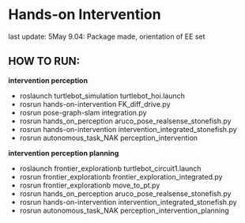 ﻿# Hands-on Intervention

last update:
5May 9.04: Package made, orientation of EE set

## HOW TO RUN:

**intervention perception**
- roslaunch turtlebot_simulation turtlebot_hoi.launch
- rosrun hands-on-intervention FK_diff_drive.py
- rosrun pose-graph-slam integration.py 
- rosrun hands_on_perception aruco_pose_realsense_stonefish.py
- rosrun hands-on-intervention intervention_integrated_stonefish.py 
- rosrun autonomous_task_NAK perception_intervention


**intervention perception planning**
- roslaunch frontier_explorationb turtlebot_circuit1.launch
- rosrun frontier_explorationb frontier_exploration_integrated.py
- rosrun frontier_explorationb move_to_pt.py
- rosrun hands_on_perception aruco_pose_realsense_stonefish.py
- rosrun hands-on-intervention intervention_integrated_stonefish.py 
- rosrun autonomous_task_NAK perception_intervention_planning